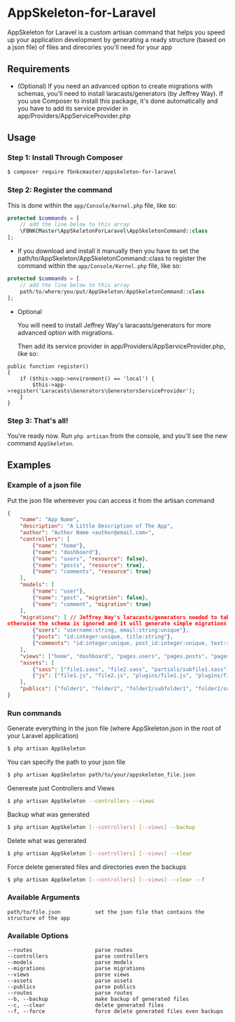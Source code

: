 # AppSkeleton-for-Laravel
AppSkeleton for Laravel is a custom artisan command that helps you speed up your application development by generating a ready structure (based on a json file) of files and direcories you'll need for your app

## Requirements

- (Optional) If you need an advanced option to create migrations with schemas, you'll need to install laracasts/generators (by Jeffrey Way). If you use Composer to install this package, it's done automatically and you have to add its service provider in app/Providers/AppServiceProvider.php 


## Usage

### Step 1: Install Through Composer

```bash
$ composer require fbnkcmaster/appskeleton-for-laravel
```

### Step 2: Register the command

This is done within the `app/Console/Kernel.php` file, like so:

```php
protected $commands = [
	// add the line below to this array
    \FBNKCMaster\AppSkeletonForLaravel\AppSkeletonCommand::class
];
```

* If you download and install it manually then you have to set the path/to/AppSkeleton/AppSkeletonCommand::class to register the command within the `app/Console/Kernel.php` file, like so:
```php
protected $commands = [
	// add the line below to this array
    path/to/where/you/put/AppSkeleton/AppSkeletonCommand::class
];
```
* Optional
  
  You will need to install Jeffrey Way's laracasts/generators for more advanced option with migrations.
  
  Then add its service provider in app/Providers/AppServiceProvider.php, like so:
```
public function register()
{
    if ($this->app->environment() == 'local') {
        $this->app->register('Laracasts\Generators\GeneratorsServiceProvider');
    }
}
```

### Step 3: That's all!

You're ready now. Run `php artisan` from the console, and you'll see the new command `AppSkeleton`.

## Examples

### Example of a json file
Put the json file whereever you can access it from the artisan command 
```json
{
	"name": "App Name",
    "description": "A Little Description of The App",
    "author": "Author Name <author@email.com>",
    "controllers": [
        {"name": "home"},
        {"name": "dashboard"},
        {"name": "users", "resource": false},
        {"name": "posts", "resource": true},
        {"name": "comments", "resource": true}
    ],
    "models": [
        {"name": "user"},
        {"name": "post", "migration": false},
        {"name": "comment", "migration": true}
    ],
    "migrations": [ // Jeffrey Way's laracasts/generators needed to take care of this, 
otherwise the schema is ignored and it will generate simple migrations files
        {"users": "username:string, email:string:unique"},
        {"posts": "id:integer:unique, title:string"},
        {"comments": "id:integer:unique, post_id:integer:unique, text:string"}
    ],
    "views": ["home", "dashboard", "pages.users", "pages.posts", "pages.comments"],
    "assets": [
        {"sass": ["file1.sass", "file2.sass", "partials/subfile1.sass"]},
        {"js": ["file1.js", "file2.js", "plugins/file1.js", "plugins/file2.js"]}
    ],
    "publics": ["folder1", "folder2", "folder2/subfolder1", "folder2/subfolder2"]
}
```

### Run commands

Generate everything in the json file (where AppSkeleton.json in the root of your Laravel application)
```bash
$ php artisan AppSkeleton
```

You can specify the path to your json file
```bash
$ php artisan AppSkeleton path/to/your/appskeleton_file.json
```

Genereate just Controllers and Views
```bash
$ php artisan AppSkeleton --controllers --views
```

Backup what was generated
```bash
$ php artisan AppSkeleton [--controllers] [--views] --backup
```

Delete what was generated
```bash
$ php artisan AppSkeleton [--controllers] [--views] --clear
```

Force delete generated files and directories even the backups
```bash
$ php artisan AppSkeleton [--controllers] [--views] --clear --f
```

### Available Arguments

```
path/to/file.json 			set the json file that contains the structure of the app
```

### Available Options

```
--routes 					parse routes
--controllers 				parse controllers
--models 					parse models
--migrations 				parse migrations
--views 					parse views
--assets 					parse assets
--publics 					parse publics
--routes 					parse routes
--b, --backup 				make backup of generated files
--c, --clear 				delete generated files
--f, --force 				force delete generated files even backups
```
